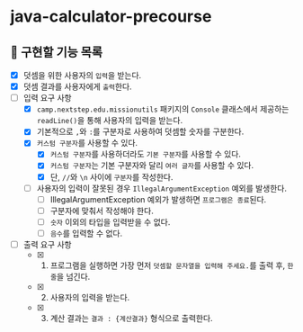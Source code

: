 # java-calculator-precourse

## 📄 구현할 기능 목록
- [x]  덧셈을 위한 사용자의 `입력`을 받는다.
- [x]  덧셈 결과를 사용자에게 `출력`한다.
- [ ]  입력 요구 사항
    - [x]  `camp.nextstep.edu.missionutils` 패키지의 `Console` 클래스에서 제공하는 `readLine()`을 통해 사용자의 입력을 받는다.
    - [x]  기본적으로 `,`와 `:`를 구분자로 사용하여 덧셈할 숫자를 구분한다.
    - [x]  `커스텀 구분자`를 사용할 수 있다.
        - [x]  `커스텀 구분자`를 사용하더라도 `기본 구분자`를 사용할 수 있다.
        - [x]  `커스텀 구분자`는 기본 구분자와 달리 `여러 글자`를 사용할 수 있다.
        - [x]  단, `//`와 `\n` 사이에 `구분자`를 작성한다.
    - [ ]  사용자의 입력이 잘못된 경우 `IllegalArgumentException` 예외를 발생한다.
        - [ ]  IllegalArgumentException 예외가 발생하면 `프로그램은 종료`된다.
        - [ ]  구분자에 맞춰서 작성해야 한다.
        - [ ]  `숫자` 이외의 타입을 입력받을 수 없다.
        - [ ]  `음수`를 입력할 수 없다.
- [ ]  출력 요구 사항
    - [x]  1. 프로그램을 실행하면 가장 먼저 `덧셈할 문자열을 입력해 주세요.`를 출력 후, `한 줄`을 넘긴다.
    - [x]  2. 사용자의 입력을 받는다.
    - [x]  3. 계산 결과는 `결과 : {계산결과}` 형식으로 출력한다.